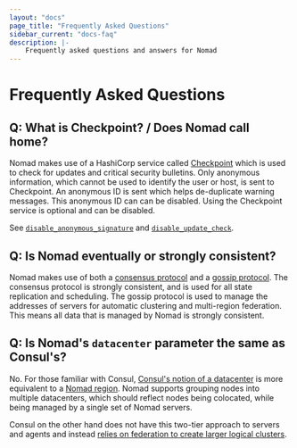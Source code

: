 ```yaml
---
layout: "docs"
page_title: "Frequently Asked Questions"
sidebar_current: "docs-faq"
description: |-
    Frequently asked questions and answers for Nomad
---
```


# Frequently Asked Questions

## Q: What is Checkpoint? / Does Nomad call home?

Nomad makes use of a HashiCorp service called [Checkpoint](https://checkpoint.hashicorp.com)
which is used to check for updates and critical security bulletins.
Only anonymous information, which cannot be used to identify the user or host, is
sent to Checkpoint. An anonymous ID is sent which helps de-duplicate warning messages.
This anonymous ID can can be disabled. Using the Checkpoint service is optional and can be disabled.

See [`disable_anonymous_signature`](/docs/agent/configuration/index.html#disable_anonymous_signature)
and [`disable_update_check`](/docs/agent/configuration/index.html#disable_update_check).

## Q: Is Nomad eventually or strongly consistent?

Nomad makes use of both a [consensus protocol](/docs/internals/consensus.html) and
a [gossip protocol](/docs/internals/gossip.html). The consensus protocol is strongly
consistent, and is used for all state replication and scheduling. The gossip protocol
is used to manage the addresses of servers for automatic clustering and multi-region
federation. This means all data that is managed by Nomad is strongly consistent.

## Q: Is Nomad's `datacenter` parameter the same as Consul's?

No. For those familiar with Consul, [Consul's notion of a
datacenter][consul_dc] is more equivalent to a [Nomad region][nomad_region].
Nomad supports grouping nodes into multiple datacenters, which should reflect
nodes being colocated, while being managed by a single set of Nomad servers.

Consul on the other hand does not have this two-tier approach to servers and
agents and instead [relies on federation to create larger logical
clusters][consul_fed].

[consul_dc]: https://www.consul.io/docs/agent/options.html#_datacenter
[consul_fed]: https://www.consul.io/docs/guides/datacenters.html
[nomad_region]: /docs/agent/configuration/index.html#datacenter
